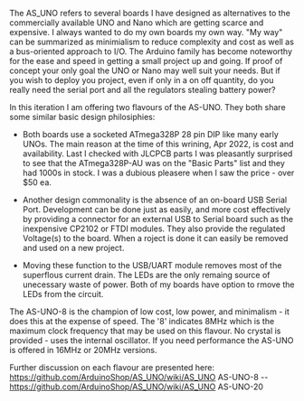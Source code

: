 The AS_UNO refers to several boards I have designed as alternatives to the commercially available UNO and Nano which are getting scarce and expensive.  I always wanted to do my own boards my own way.  "My way" can be summarized as minimialism to reduce complexity and cost as well as a bus-oriented approach to I/O.  The Arduino family has become noteworthy for the ease and speed in getting a small project up and going.  If proof of concept your only goal the UNO or Nano may well suit your needs.  But if you wish to deploy you project, even if only in a on off quantity, do you really need the serial port and all the regulators stealing battery power?

In this iteration I am offering two flavours of the AS-UNO.  They both share some similar basic design philosiphies:

- Both boards use a socketed ATmega328P 28 pin DIP like many early UNOs.  The main reason at the time of this wrining, Apr 2022, is cost and availability. Last I checked with JLCPCB parts I was pleasantly surprised to see that the ATmega328P-AU was on the "Basic Parts" list and they had 1000s in stock.  I was a dubious pleasere when I saw the price - over $50 ea.

- Another design commonality is the absence of an on-board USB Serial Port.  Development can be done just as easily, and more cost effectively by providing a connector for an external USB to Serial board such as the inexpensive CP2102 or FTDI modules.  They also provide the regulated Voltage(s) to the board.  When a roject is done it can easily be removed and used on a new project.

- Moving these function to the USB/UART module removes most of the superflous current drain.  The LEDs are the only remaing source of unecessary waste of power.  Both of my boards have option to rmove the LEDs from the circuit.

The AS-UNO-8 is the champion of low cost, low power, and minimalism - it does this at the expense of speed.  The '8' indicates 8MHz which is the maximum clock frequency that may be used on this flavour.  No crystal is provided - uses the internal oscillator.  If you need performance the AS-UNO is offered in 16MHz or 20MHz versions.

Further discussion on each flavour are presented here:  https://github.com/ArduinoShop/AS_UNO/wiki/AS_UNO AS-UNO-8   --   https://github.com/ArduinoShop/AS_UNO/wiki/AS_UNO AS-UNO-20

